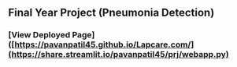 ## Final Year Project (Pneumonia Detection)
### [View Deployed Page]([https://pavanpatil45.github.io/Lapcare.com/](https://share.streamlit.io/pavanpatil45/prj/webapp.py)
